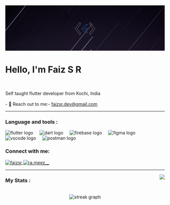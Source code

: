

<!-- Header Image -->
<h3 align="center"> 

![](https://raw.githubusercontent.com/faizsr/Faiz-SR/main/Github%20banner.png)
 </h3>
<h3 align="center"></h3>
<!-- /Header Image -->


<h1 align="left">Hello, I'm Faiz S R</h1>

<br clear="both">

<p align="left">Self taught flutter developer from Kochi, India<br><br>- 🔭 Reach out to me:- <a href="faizsr.dev@gmail.com">faizsr.dev@gmail.com</a> <br>
<hr/>

<h3 align="left">Language and tools :</h3>

<div align="left">
  <img src="https://skillicons.dev/icons?i=flutter" height="40" alt="flutter logo"  />
  <img width="12" />
  <img src="https://skillicons.dev/icons?i=dart" height="40" alt="dart logo"  />
  <img width="12" />
  <img src="https://skillicons.dev/icons?i=firebase" height="40" alt="firebase logo"  />
  <img width="12" />
  <img src="https://skillicons.dev/icons?i=figma" height="40" alt="figma logo"  />
  <img width="12" />
  <img src="https://skillicons.dev/icons?i=visualstudio" height="40" alt="vscode logo"  />
  <img width="12" />
  <img src="https://skillicons.dev/icons?i=postman" height="40" alt="postman logo"  />
  <img width="12" />

</div>

<h3 align="left">Connect with me:</h3>

<p align="left">
<a href="https://linkedin.com/in/faizsr" target="blank">
 <img align="center" src="https://skillicons.dev/icons?i=linkedin&theme=dark" alt="faizsr" height="30" width="40" />
</a>
<a href="https://instagram.com/faiz.ey" target="blank">
 <img align="center" src="https://skillicons.dev/icons?i=instagram&theme=dark" alt="ra.meez__" height="30" width="40" />
</a>
</p>
<hr/>

<img align="right" src="https://profile-counter.glitch.me/faizsr/count.svg?"  />


<h3 align="left">My Stats :</h3>

<br clear="both">

<div align="center">
  <img src="https://streak-stats.demolab.com?user=faizsr&locale=en&mode=daily&theme=dark&hide_border=true&border_radius=5&date_format=j M[ Y]&order=3" height="220" alt="streak graph"  />
</div>

<div style="display: flex;height:5px;"></div>
 
 
 </p>
